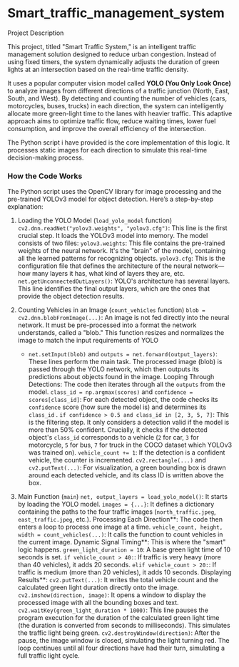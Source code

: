 # Smart_traffic_management_system

Project Description

This project, titled "Smart Traffic System," is an intelligent traffic management solution designed to reduce urban congestion. Instead of using fixed timers, the system dynamically adjusts the duration of green lights at an intersection based on the real-time traffic density.

It uses a popular computer vision model called **YOLO (You Only Look Once)** to analyze images from different directions of a traffic junction (North, East, South, and West). By detecting and counting the number of vehicles (cars, motorcycles, buses, trucks) in each direction, the system can intelligently allocate more green-light time to the lanes with heavier traffic. This adaptive approach aims to optimize traffic flow, reduce waiting times, lower fuel consumption, and improve the overall efficiency of the intersection.

The Python script i have provided is the core implementation of this logic. It processes static images for each direction to simulate this real-time decision-making process. 

### How the Code Works

The Python script uses the OpenCV library for image processing and the pre-trained YOLOv3 model for object detection. Here’s a step-by-step explanation:

1.  Loading the YOLO Model (`load_yolo_model` function)
     `cv2.dnn.readNet("yolov3.weights", "yolov3.cfg")`: This line is the first crucial step. It loads the YOLOv3 model into memory. The model consists of two files:
         `yolov3.weights`: This file contains the pre-trained weights of the neural network. It's the "brain" of the model, containing all the learned patterns for recognizing objects.
         `yolov3.cfg`: This is the configuration file that defines the architecture of the neural network—how many layers it has, what kind of layers they are, etc.
     `net.getUnconnectedOutLayers()`: YOLO's architecture has several layers. This line identifies the final output layers, which are the ones that provide the object detection results.

2.  Counting Vehicles in an Image (`count_vehicles` function)
   `blob = cv2.dnn.blobFromImage(...)`: An image is not fed directly into the neural network. It must be pre-processed into a format the network understands, called a "blob." This function resizes and normalizes the image to match the input requirements of YOLO 
    * `net.setInput(blob)` and `outputs = net.forward(output_layers)`: These lines perform the main task. The processed image (blob) is passed through the YOLO network, which then outputs its predictions about objects found in the image.
    Looping Through Detections: The code then iterates through all the `outputs` from the model.
         `class_id = np.argmax(scores)` and `confidence = scores[class_id]`: For each detected object, the code checks its `confidence` score (how sure the model is) and determines its `class_id` .
         `if confidence > 0.5 and class_id in [2, 3, 5, 7]`: This is the filtering step. It only considers a detection valid if the model is more than 50% confident. Crucially, it checks if the detected object's `class_id` corresponds to a vehicle (`2` for car, `3` for motorcycle, `5` for bus, `7` for truck in the COCO dataset which YOLOv3 was trained on).
       `vehicle_count += 1`: If the detection is a confident vehicle, the counter is incremented.
         `cv2.rectangle(...)` and `cv2.putText(...)`: For visualization, a green bounding box is drawn around each detected vehicle, and its class ID is written above the box.

3.  Main Function (`main`)
     `net, output_layers = load_yolo_model()`: It starts by loading the YOLO model.
     `images = {...}`: It defines a dictionary containing the paths to the four traffic images (`north_traffic.jpeg`, `east_traffic.jpeg`, etc.).
     Processing Each Direction**: The code then enters a loop to process one image at a time.
         `vehicle_count, height, width = count_vehicles(...)`: It calls the function to count vehicles in the current image.
         Dynamic Signal Timing**: This is where the "smart" logic happens.
             `green_light_duration = 10`: A base green light time of 10 seconds is set.
             `if vehicle_count > 40:`: If traffic is very heavy (more than 40 vehicles), it adds 20 seconds.
             `elif vehicle_count > 20:`: If traffic is medium (more than 20 vehicles), it adds 10 seconds.
        Displaying Results**:
             `cv2.putText(...)`: It writes the total vehicle count and the calculated green light duration directly onto the image.
            `cv2.imshow(direction, image)`: It opens a window to display the processed image with all the bounding boxes and text.
            `cv2.waitKey(green_light_duration * 1000)`: This line pauses the program execution for the duration of the calculated green light time (the duration is converted from seconds to milliseconds). This simulates the traffic light being green.
             `cv2.destroyWindow(direction)`: After the pause, the image window is closed, simulating the light turning red.
     The loop continues until all four directions have had their turn, simulating a full traffic light cycle.
